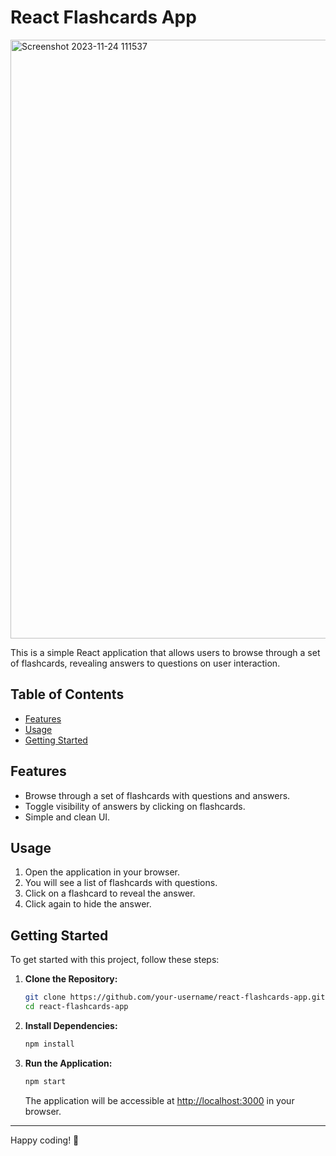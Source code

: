 # React Flashcards App
<img width="958" alt="Screenshot 2023-11-24 111537" src="https://github.com/VenkatRaman3103/react-projects/assets/145652521/f0e4bdbf-1481-4648-a13b-aaf9c522dd4f">


This is a simple React application that allows users to browse through a set of flashcards, revealing answers to questions on user interaction.

## Table of Contents

- [Features](#features)
- [Usage](#usage)
- [Getting Started](#gettingstarted)


## Features

- Browse through a set of flashcards with questions and answers.
- Toggle visibility of answers by clicking on flashcards.
- Simple and clean UI.


## Usage

1. Open the application in your browser.
2. You will see a list of flashcards with questions.
3. Click on a flashcard to reveal the answer.
4. Click again to hide the answer.

## Getting Started

To get started with this project, follow these steps:

1. **Clone the Repository:**

    ```bash
    git clone https://github.com/your-username/react-flashcards-app.git
    cd react-flashcards-app
    ```

2. **Install Dependencies:**

    ```bash
    npm install
    ```

3. **Run the Application:**

    ```bash
    npm start
    ```

    The application will be accessible at [http://localhost:3000](http://localhost:3000) in your browser.

---

Happy coding! 🚀
